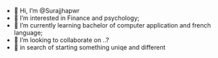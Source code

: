- 👋 Hi, I’m @Surajjhapwr
- 👀 I’m interested in  Finance and psychology;
- 🌱 I’m currently learning bachelor of computer application and french language;
- 💞️ I’m looking to collaborate on ..?
- 🤖 in search of starting something uniqe and different 
<!--Passionate Traveler: Enjoy exploring new places and cultures.
Language Enthusiast: Currently learning French.
Academic Background: Pursuing a Bachelor's in Computer Applications (BCA).
Social Media Insights: Knowledgeable about social media development and YouTube algorithms.
Design Skills: Skilled in creating banners, thumbnails, and graphic designs.
Video Editing: Proficient in basic video editing, including chroma keying and caption writing.
--->

